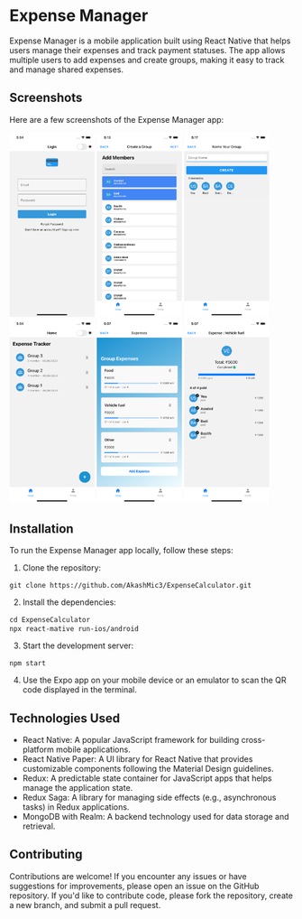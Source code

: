 # Expense Manager

Expense Manager is a mobile application built using React Native that helps users manage their expenses and track payment statuses. The app allows multiple users to add expenses and create groups, making it easy to track and manage shared expenses.

## Screenshots

Here are a few screenshots of the Expense Manager app:

<div>
<img src="https://github.com/AkashMic3/ExpenseCalculator/blob/master/screenshots/1.png" width="30%" height="30%" >
  <img src="https://github.com/AkashMic3/ExpenseCalculator/blob/master/screenshots/4.png" width="30%" height="30%" >
    <img src="https://github.com/AkashMic3/ExpenseCalculator/blob/master/screenshots/6.png" width="30%" height="30%" >
<img src="https://github.com/AkashMic3/ExpenseCalculator/blob/master/screenshots/2.png" width="30%" height="30%" >
  <img src="https://github.com/AkashMic3/ExpenseCalculator/blob/master/screenshots/3.png" width="30%" height="30%" >
    <img src="https://github.com/AkashMic3/ExpenseCalculator/blob/master/screenshots/5.png" width="30%" height="30%" >
</div>

## Installation

To run the Expense Manager app locally, follow these steps:

1. Clone the repository:

```
git clone https://github.com/AkashMic3/ExpenseCalculator.git
```

2. Install the dependencies:

```
cd ExpenseCalculator
npx react-mative run-ios/android
```

3. Start the development server:

```
npm start
```

4. Use the Expo app on your mobile device or an emulator to scan the QR code displayed in the terminal.

## Technologies Used

- React Native: A popular JavaScript framework for building cross-platform mobile applications.
- React Native Paper: A UI library for React Native that provides customizable components following the Material Design guidelines.
- Redux: A predictable state container for JavaScript apps that helps manage the application state.
- Redux Saga: A library for managing side effects (e.g., asynchronous tasks) in Redux applications.
- MongoDB with Realm: A backend technology used for data storage and retrieval.

## Contributing

Contributions are welcome! If you encounter any issues or have suggestions for improvements, please open an issue on the GitHub repository. If you'd like to contribute code, please fork the repository, create a new branch, and submit a pull request.
